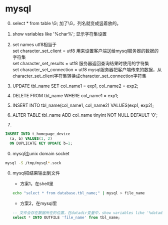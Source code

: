 # mysql

0. select * from table \G; 加了\G，列名就变成竖着放的。

0. show variables like '%char%'; 显示字符集设置

0. set names utf8相当于 <br>
  set character_set_client = utf8 用来设置客户端送给mysql服务器的数据的字符集 <br>
  set character_set_results = utf8 服务器返回查询结果时使用的字符集 <br>
  set character_set_connection = utf8 mysql服务器把客户端传来的数据，从character_set_client字符集转换成character_set_connection字符集

0. UPDATE tbl_name SET col_name1 = exp1, col_name2 = exp2;

0. DELETE FROM tbl_name WHERE col_name1 = exp1;

0. INSERT INTO tbl_name(col_name1, col_name2) VALUES(exp1, exp2);

0. ALTER TABLE tbl_name ADD col_name tinyint NOT NULL DEFAULT '0';

0. 
```sql
INSERT INTO t_homepage_device
  (a, b) VALUES(1, 2)
  ON DUPLICATE KEY UPDATE b=1;
```


0. mysql连unix domain socket
```sh
mysql -S /tmp/mysql*.sock
```

0. mysql把结果输出到文件
    * 方案1，在shell里
    ```sh
    echo "select * from database.tbl_name;" | mysql > file_name
    ```

    * 方案2，在mysql里
    ```sql
    -- 文件会存在数据所在的位置，在datadir变量中，show variables like '%datadir%'可以看到，在/etc/my.conf里的datadir可配置
    select * INTO OUTFILE 'file_name' from tbl_name;
    ```

